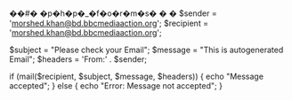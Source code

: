 ��#� �p�h�p�_�f�o�r�m�s�
�
�
$sender = 'morshed.khan@bd.bbcmediaaction.org';
$recipient = 'morshed.khan@bd.bbcmediaaction.org';

$subject = "Please check your Email";
$message = "This is autogenerated Email";
$headers = 'From:' . $sender;

if (mail($recipient, $subject, $message, $headers))
{
    echo "Message accepted";
}
else
{
    echo "Error: Message not accepted";
}
